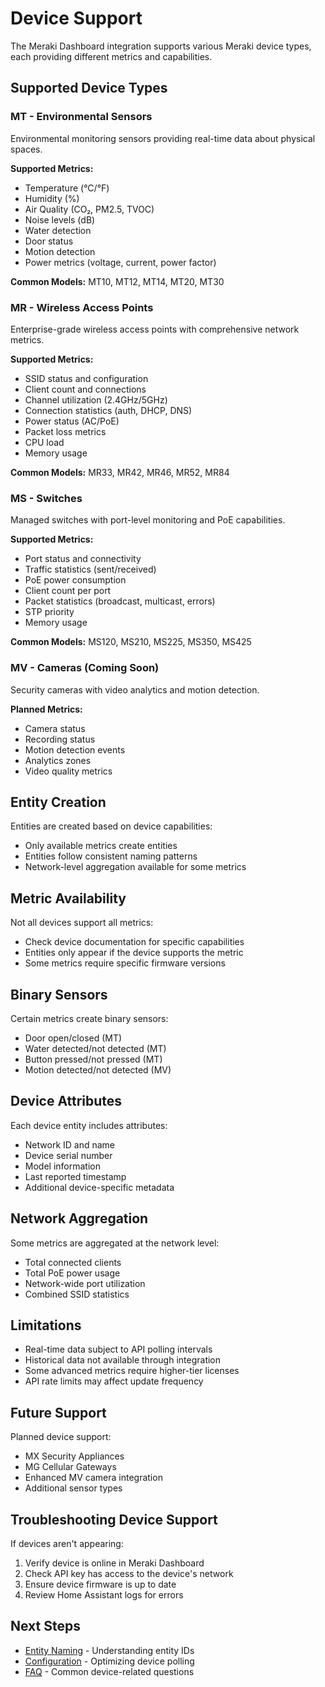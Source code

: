 # Device Support

The Meraki Dashboard integration supports various Meraki device types, each providing different metrics and capabilities.

## Supported Device Types

### MT - Environmental Sensors

Environmental monitoring sensors providing real-time data about physical spaces.

**Supported Metrics:**
- Temperature (°C/°F)
- Humidity (%)
- Air Quality (CO₂, PM2.5, TVOC)
- Noise levels (dB)
- Water detection
- Door status
- Motion detection
- Power metrics (voltage, current, power factor)

**Common Models:** MT10, MT12, MT14, MT20, MT30

### MR - Wireless Access Points

Enterprise-grade wireless access points with comprehensive network metrics.

**Supported Metrics:**
- SSID status and configuration
- Client count and connections
- Channel utilization (2.4GHz/5GHz)
- Connection statistics (auth, DHCP, DNS)
- Power status (AC/PoE)
- Packet loss metrics
- CPU load
- Memory usage

**Common Models:** MR33, MR42, MR46, MR52, MR84

### MS - Switches

Managed switches with port-level monitoring and PoE capabilities.

**Supported Metrics:**
- Port status and connectivity
- Traffic statistics (sent/received)
- PoE power consumption
- Client count per port
- Packet statistics (broadcast, multicast, errors)
- STP priority
- Memory usage

**Common Models:** MS120, MS210, MS225, MS350, MS425

### MV - Cameras (Coming Soon)

Security cameras with video analytics and motion detection.

**Planned Metrics:**
- Camera status
- Recording status
- Motion detection events
- Analytics zones
- Video quality metrics

## Entity Creation

Entities are created based on device capabilities:

- Only available metrics create entities
- Entities follow consistent naming patterns
- Network-level aggregation available for some metrics

## Metric Availability

Not all devices support all metrics:

- Check device documentation for specific capabilities
- Entities only appear if the device supports the metric
- Some metrics require specific firmware versions

## Binary Sensors

Certain metrics create binary sensors:

- Door open/closed (MT)
- Water detected/not detected (MT)
- Button pressed/not pressed (MT)
- Motion detected/not detected (MV)

## Device Attributes

Each device entity includes attributes:

- Network ID and name
- Device serial number
- Model information
- Last reported timestamp
- Additional device-specific metadata

## Network Aggregation

Some metrics are aggregated at the network level:

- Total connected clients
- Total PoE power usage
- Network-wide port utilization
- Combined SSID statistics

## Limitations

- Real-time data subject to API polling intervals
- Historical data not available through integration
- Some advanced metrics require higher-tier licenses
- API rate limits may affect update frequency

## Future Support

Planned device support:

- MX Security Appliances
- MG Cellular Gateways
- Enhanced MV camera integration
- Additional sensor types

## Troubleshooting Device Support

If devices aren't appearing:

1. Verify device is online in Meraki Dashboard
2. Check API key has access to the device's network
3. Ensure device firmware is up to date
4. Review Home Assistant logs for errors

## Next Steps

- [Entity Naming](naming-conventions.md) - Understanding entity IDs
- [Configuration](configuration.md) - Optimizing device polling
- [FAQ](faq.md) - Common device-related questions